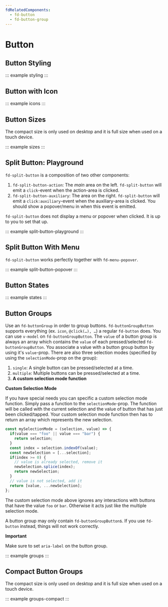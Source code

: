 ```yaml
---
fdRelatedComponents:
  - fd-button
  - fd-button-group
---
```


# Button

## Button Styling

::: example styling
:::

## Button with Icon

::: example icons
:::

## Button Sizes

<d-tip>The compact size is only used on desktop and it is full size when used on a touch device.</d-tip>

::: example sizes
:::

## Split Button: Playground

`fd-split-button` is a composition of two other components:

1. `fd-split-button-action`: The *main* area on the left. `fd-split-button` will emit a `click`-event when the action-area is clicked.
2. `fd-split-button-auxiliary`: The area on the right. `fd-split-button` will emit a `click:auxiliary`-event when the auxiliary-area is clicked. You should show a popover/menu in when this event is emitted.

<d-tip>`fd-split-button` does not display a menu or popover when clicked. It is up to you to set that up.</d-tip>

::: example split-button-playground
:::

## Split Button With Menu

`fd-split-button` works perfectly together with `fd-menu-popover`.

::: example split-button-popover
:::

## Button States

::: example states
:::

## Button Groups

Use an `fd-buttonGroup` in order to group buttons. `fd-buttonGroupButton` supports everything (ex. `icon`, `@click(…), …`) a regular `fd-button` does. You can use `v-model` on `fd-buttonGroupButton`. The `value` of a button group is always an array which contains the `value` of each pressed/selected `fd-buttonGroupButton`. You associate a value with a button group button by using it's `value`-prop. There are also three selection modes (specified by using the `selectionMode`-prop on the group):

1. `single`: A single button can be pressed/selected at a time.
2. `multiple`: Multiple buttons can be pressed/selected at a time.
3. **A custom selection mode function**

**Custom Selection Mode**

If you have special needs you can specific a custom selection mode function. Simply pass a function to the `selectionMode`-prop. The function will be called with the current selection and the value of button that has just been clicked/tapped. Your custom selection mode function then has to return an array which represents the new selection.

```javascript
const mySelectionMode = (selection, value) => {
  if(value === "foo" || value === "bar") {
    return selection;
  }
  const index = selection.indexOf(value);
  const newSelection = [...selection];
  if(index >= 0) {
    // value is already selected, remove it
    newSelection.splice(index);
    return newSelection;
  }
  // value is not selected, add it
  return [value, ...newSelection];
};
```

The custom selection mode above ignores any interactions with buttons that have the value `foo` or `bar`. Otherwise it acts just like the multiple selection mode.

<d-tip>

A button group may only contain `fd-buttonGroupButton`s. If you use `fd-button` instead, things will not work correctly.

**Important**

Make sure to set `aria-label` on the button group.

</d-tip>

::: example groups
:::


## Compact Button Groups

<d-tip>The compact size is only used on desktop and it is full size when used on a touch device.</d-tip>

::: example groups-compact
:::
